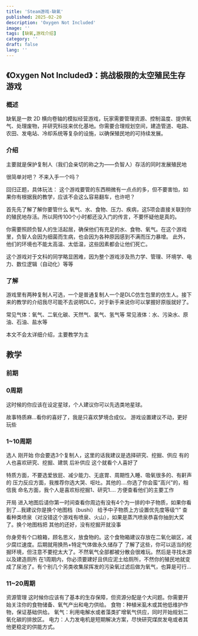 ```yaml
---
title: 'Steam游戏-缺氧'
published: 2025-02-20
description: 'Oxygen Not Included'
image: ''
tags: [缺氧,游戏介绍]
category: ''
draft: false 
lang: ''
---
```

## 《Oxygen Not Included》：挑战极限的太空殖民生存游戏

### 概述
缺氧是一款 2D 横向卷轴的模拟经营游戏，玩家需要管理资源、控制温度、提供氧气、处理废物，并研究科技来优化基地。你需要合理规划空间，建造管道、电路、农田、发电站、冷却系统等复杂的设施，以确保殖民地的可持续发展。

### 介绍
主要就是保护复制人（我们会亲切的称之为——负智人）存活的同时发展殖民地

很简单对吧？ 不来入手一个吗？

回归正题，具体玩法：
这个游戏要管的东西稍微有一点点的多，但不要害怕，如果你有根据我的教学，应该不会这么容易翻车，也许吧？

首先先了解了解你要管什么
氧气、水、食物、压力、疾病，这5项会直接关联到你的殖民地存活。所以网传100个小时都还没入门的传言，不要怀疑他是真的。

你需要照顾负智人的生活起居，确保他们有充足的水、食物、氧气。在这个游戏里，负智人会因为细菌而生病，也会因为各种原因感到不满而压力暴增。
此外，他们的环境也不能太高温、太低温，这些因素都会让他们死亡。

这个游戏对于文科的同学略显困难，因为整个游戏涉及热力学、管理、环境学、电力、数位逻辑（自动化）等等

### 了解
游戏里有两种复制人可选，一个是普通复制人一个是DLC仿生包里的仿生人。接下来的教学的介绍我尽可能不去说明DLC，对于新手来说你可以掌握好原版就好了。

常见气体：氧气、二氧化碳、天然气、氯气、氢气等
常见液体：水、污染水、原油、石油、盐水等

本文不会太详细介绍，主要教学为主

## 教学
### 前期

### 0周期
这时候的你应该在设定星球，个人建议你可以先选类地星球。

故事特质麻...看你的喜好了，我是只喜欢梦境合成仪。
游戏设置建议不动，更好玩些


### 1~10周期
选人
刚开始 你会要选3个复制人，这里的话我建议是选择研究、挖掘、供应
有的人也喜欢研究、挖掘、建筑 后补供应 这个就看个人喜好了

特质方面，不要选爱放屁、减少能力、无底胃、周期性入睡、吸氧很多的、有鼾声的
压力反应方面，我推荐你选大哭、呕吐。其他的....你选了你会蛮“高兴”的，相信我
命名方面，我个人是喜欢标挖掘1、研究1.... 方便查看他们的主要工作

开局
进入地图后请你第一时间查看你周边有没有4个为一排的中子物质，如果你看到了...我建议你是换个地图档（bushi）
给予中子物质上方设置优先度等级“!” 查看种类喷泉（对没错这个游戏有喷泉、火山），如果是蒸汽喷泉恭喜你抽到大奖了。换个地图档把
其他的还好，没有挖掘开就没事

你身旁有个口粮箱，顾名思义，放食物的。这个食物箱建议存放在二氧化碳区，减少腐烂速度。后期就用换热+特定气体做永久储存了
了解了这些，你可以适当的挖掘环境，但注意不要挖太大了。不然氧气全部都被分散会很难玩。然后是寻找水源以及建造厕所
在1周期内，你必须要建好且供应泥土给厕所，不然你的殖民地就变成了尿池了。有个别几个另类收集尿挥发的污染氧过滤后做为氧气，也算是可行...

### 11~20周期
资源管理
这时候你应该有了基本的生存保障，但资源分配是个大问题。你需要开始关注你的食物储备、氧气产出和电力供给。
食物：种植米虱木或其他低维护作物，保证基础供给。
氧气：利用电解水或者藻类扩增氧气供应，同时开始规划二氧化碳的排放区。
电力：人力发电机是短期解决方案，尽快研究煤炭发电或者其他更稳定的供能方式。
